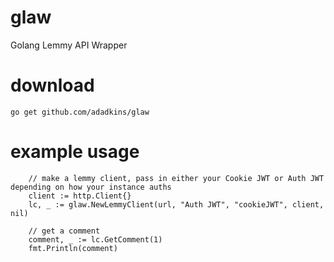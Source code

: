 # glaw
Golang Lemmy API Wrapper

# download
```go get github.com/adadkins/glaw```

# example usage
```
    // make a lemmy client, pass in either your Cookie JWT or Auth JWT depending on how your instance auths
    client := http.Client{}
	lc, _ := glaw.NewLemmyClient(url, "Auth JWT", "cookieJWT", client, nil)

    // get a comment
    comment, _ := lc.GetComment(1)
    fmt.Println(comment)
```
